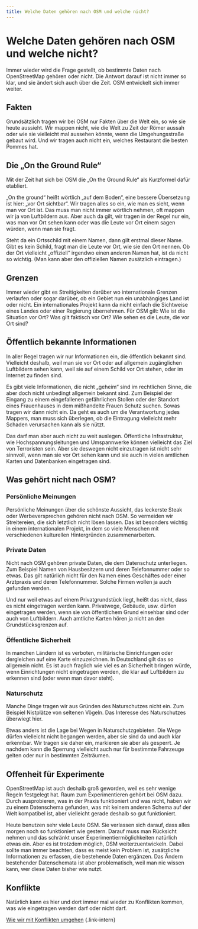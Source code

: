 ```yaml
---
title: Welche Daten gehören nach OSM und welche nicht?
---
```


# Welche Daten gehören nach OSM und welche nicht?

Immer wieder wird die Frage gestellt, ob bestimmte Daten nach OpenStreetMap
gehören oder nicht. Die Antwort darauf ist nicht immer so klar, und sie ändert
sich auch über die Zeit. OSM entwickelt sich immer weiter.

## Fakten

Grundsätzlich tragen wir bei OSM nur Fakten über die Welt ein, so wie sie heute
aussieht. Wir mappen nicht, wie die Welt zu Zeit der Römer aussah oder wie sie
vielleicht mal aussehen könnte, wenn die Umgehungsstraße gebaut wird. Und wir
tragen auch nicht ein, welches Restaurant die besten Pommes hat.

## Die „On the Ground Rule“

Mit der Zeit hat sich bei OSM die „On the Ground Rule“ als Kurzformel dafür
etabliert.

„On the ground“ heißt wörtlich „auf dem Boden“, eine bessere Übersetzung ist
hier: „vor Ort sichtbar“. Wir tragen alles so ein, wie man es sieht, wenn man
vor Ort ist. Das muss man nicht immer wörtlich nehmen, oft mappen wir ja von
Luftbildern aus. Aber auch da gilt, wir tragen in der Regel nur ein, was man
vor Ort sehen kann oder was die Leute vor Ort einem sagen würden, wenn man
sie fragt.

Steht da ein Ortsschild mit einem Namen, dann gilt erstmal dieser Name. Gibt es
kein Schild, fragt man die Leute vor Ort, wie sie den Ort nennen. Ob der Ort
vielleicht „offiziell“ irgendwo einen anderen Namen hat, ist da nicht so
wichtig. (Man kann aber den offiziellen Namen zusätzlich eintragen.)

## Grenzen

Immer wieder gibt es Streitigkeiten darüber wo internationale Grenzen verlaufen
oder sogar darüber, ob ein Gebiet nun ein unabhängiges Land ist oder nicht.
Ein internationales Projekt kann da nicht einfach die Sichtweise eines Landes
oder einer Regierung übernehmen. Für OSM gilt: Wie ist die Situation vor Ort?
Was gilt faktisch vor Ort? Wie sehen es die Leute, die vor Ort sind?

## Öffentlich bekannte Informationen

In aller Regel tragen wir nur Informationen ein, die öffentlich bekannt sind.
Vielleicht deshalb, weil man sie vor Ort oder auf allgemein zugänglichen
Luftbildern sehen kann, weil sie auf einem Schild vor Ort stehen, oder im
Internet zu finden sind.

Es gibt viele Informationen, die nicht „geheim“ sind im rechtlichen Sinne, die
aber doch nicht unbedingt allgemein bekannt sind. Zum Beispiel der Eingang zu
einem eingefallenen gefährlichen Stollen oder der Standort eines Frauenhauses
in dem mißhandelte Frauen Schutz suchen. Sowas tragen wir dann nicht ein. Da
geht es auch um die Verantwortung jedes Mappers, man muss sich überlegen, ob
die Eintragung vielleicht mehr Schaden verursachen kann als sie nützt.

Das darf man aber auch nicht zu weit auslegen. Öffentliche Infrastruktur, wie
Hochspannungsleitungen und Umspannwerke können vielleicht das Ziel von
Terroristen sein. Aber sie deswegen nicht einzutragen ist nicht sehr sinnvoll,
wenn man sie vor Ort sehen kann und sie auch in vielen amtlichen Karten und
Datenbanken eingetragen sind.

## Was gehört nicht nach OSM?

### Persönliche Meinungen

Persönliche Meinungen über die schönste Aussicht, das leckerste Steak oder
Werbeversprechen gehören nicht nach OSM. So vermeiden wir Streitereien, die
sich letztlich nicht lösen lassen. Das ist besonders wichtig in einem
internationalen Projekt, in dem so viele Menschen mit verschiedenen kulturellen
Hintergründen zusammenarbeiten.

### Private Daten

Nicht nach OSM gehören private Daten, die dem Datenschutz unterliegen. Zum
Beispiel Namen von Hausbesitzern und deren Telefonnummer oder so etwas. Das
gilt natürlich nicht für den Namen eines Geschäftes oder einer Arztpraxis und
deren Telefonnummer. Solche Firmen wollen ja auch gefunden werden.

Und nur weil etwas auf einem Privatgrundstück liegt, heißt das nicht, dass es
nicht eingetragen werden kann. Privatwege, Gebäude, usw. dürfen eingetragen
werden, wenn sie von öffentlichem Grund einsehbar sind oder auch von
Luftbildern. Auch amtliche Karten hören ja nicht an den Grundstücksgrenzen
auf.

### Öffentliche Sicherheit

In manchen Ländern ist es verboten, militärische Einrichtungen oder dergleichen
auf eine Karte einzuzeichnen. In Deutschland gilt das so allgemein nicht. Es
ist auch fraglich wie viel es an Sicherheit bringen würde, wenn Einrichtungen
nicht eingetragen werden, die klar auf Luftbildern zu erkennen sind (oder wenn
man davor steht).

### Naturschutz

Manche Dinge tragen wir aus Gründen des Naturschutzes nicht ein. Zum Beispiel
Nistplätze von seltenen Vögeln. Das Interesse des Naturschutzes überwiegt
hier.

Etwas anders ist die Lage bei Wegen in Naturschutzgebieten. Die Wege dürfen
vielleicht nicht begangen werden, aber sie sind da und auch klar erkennbar. Wir
tragen sie daher ein, markieren sie aber als gesperrt. Je nachdem kann die
Sperrung vielleicht auch nur für bestimmte Fahrzeuge gelten oder nur in
bestimmten Zeiträumen.

## Offenheit für Experimente

OpenStreetMap ist auch deshalb groß geworden, weil es sehr wenige Regeln
festgelegt hat. Raum zum Experimentieren gehört bei OSM dazu. Durch
ausprobieren, was in der Praxis funktioniert und was nicht, haben wir zu einem
Datenschema gefunden, was mit keinem anderen Schema auf der Welt kompatibel
ist, aber vielleicht gerade deshalb so gut funktioniert.

Heute benutzen sehr viele Leute OSM. Sie verlassen sich darauf, dass alles
morgen noch so funktioniert wie gestern. Darauf muss man Rücksicht nehmen und
das schränkt unser Experimentiermöglichkeiten natürlich etwas ein. Aber es ist
trotzdem möglich, OSM weiterzuentwickeln. Dabei sollte man immer beachten, dass
es meist kein Problem ist, zusätzliche Informationen zu erfassen, die
bestehende Daten ergänzen. Das Ändern bestehender Datenschemata ist aber
problematisch, weil man nie wissen kann, wer diese Daten bisher wie nutzt.

## Konflikte

Natürlich kann es hier und dort immer mal wieder zu Konflikten kommen, was
wie eingetragen werden darf oder nicht darf.

[Wie wir mit Konflikten umgehen](/community/konflikte/)
{.link-intern}

